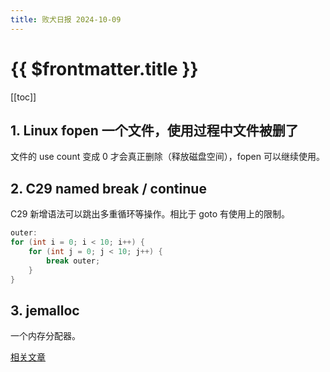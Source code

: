 ```yaml
---
title: 败犬日报 2024-10-09
---
```


# {{ $frontmatter.title }}

[[toc]]

## 1. Linux fopen 一个文件，使用过程中文件被删了

文件的 use count 变成 0 才会真正删除（释放磁盘空间），fopen 可以继续使用。

## 2. C29 named break / continue

C29 新增语法可以跳出多重循环等操作。相比于 goto 有使用上的限制。

```c
outer:
for (int i = 0; i < 10; i++) {
    for (int j = 0; j < 10; j++) {
        break outer;
    }
}
```

## 3. jemalloc

一个内存分配器。

[相关文章](https://github.com/leebaok/jemalloc-4.2.1-readcode/blob/readcode/readcode/intro.md)
